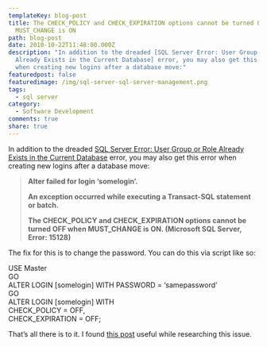 ```yaml
---
templateKey: blog-post
title: The CHECK_POLICY and CHECK_EXPIRATION options cannot be turned OFF when
  MUST_CHANGE is ON
path: blog-post
date: 2010-10-22T11:48:00.000Z
description: "In addition to the dreaded [SQL Server Error: User Group or Role
  Already Exists in the Current Database] error, you may also get this error
  when creating new logins after a database move:"
featuredpost: false
featuredimage: /img/sql-server-sql-server-management.png
tags:
  - sql server
category:
  - Software Development
comments: true
share: true
---
```

In addition to the dreaded [SQL Server Error: User Group or Role Already Exists in the Current Database](http://stevesmithblog.com/blog/sql-server-error-user-group-or-role-already-exists-in-the-current-database) error, you may also get this error when creating new logins after a database move:

> **Alter failed for login ‘somelogin’.**
>
> **An exception occurred while executing a Transact-SQL statement or batch.**
>
> **The CHECK_POLICY and CHECK_EXPIRATION options cannot be turned OFF when MUST_CHANGE is ON. (Microsoft SQL Server, Error: 15128)**

The fix for this is to change the password. You can do this via script like so:

USE Master\
GO\
ALTER LOGIN \[somelogin] WITH PASSWORD = ‘samepassword’\
GO\
ALTER LOGIN \[somelogin] WITH\
CHECK_POLICY = OFF,\
CHECK_EXPIRATION = OFF;

That’s all there is to it. I found [this post](http://www.webofwood.com/2009/01/29/fix-a-sql-server-login-which-has-must_change-set-to-on) useful while researching this issue.